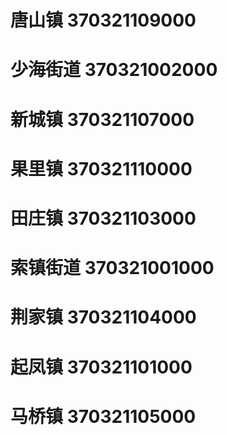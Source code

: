 # 唐山镇 370321109000
# 少海街道 370321002000
# 新城镇 370321107000
# 果里镇 370321110000
# 田庄镇 370321103000
# 索镇街道 370321001000
# 荆家镇 370321104000
# 起凤镇 370321101000
# 马桥镇 370321105000

